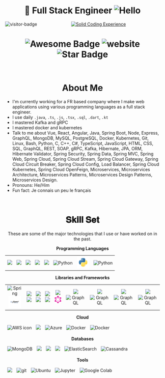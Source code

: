 <!DOCTYPE html>
<html>
<body>
<h1 style = "text-align: center;">
	👋 Full Stack Engineer
	<img alt = "Hello" src = "https://media.giphy.com/media/hvRJCLFzcasrR4ia7z/giphy.gif" width = "35">
</h1>

<!-- ![](https://komarev.com/ghpvc/?username=TheSonOfSocrates) -->

<img style = "float: left;" alt = "visitor-badge" src = "https://visitor-badge.laobi.icu/badge?page_id=Sparks1998" />

<p style = "text-align: center;">
	<a href = "https://github.com/Sparks1998">
		<img
				alt = "Solid Coding Experience"
				src = "https://readme-typing-svg.herokuapp.com?font=Pacifico&size=60&letterSpacing=italic&duration=3000&pause=300&center=true&vCenter=true&random=true&width=1000&height=150&lines=Result+Oriented;Full+Stack+Engineer;Solid+Coding+Experience;Always+Learning+New+Technologies"
		>
	</a>
</p>

<h1 style = "text-align: center;">
	<img src = "https://cdn.rawgit.com/sindresorhus/awesome/d7305f38d29fed78fa85652e3a63e154dd8e8829/media/badge.svg"
			alt = "Awesome Badge" />
	<img src = "https://img.shields.io/static/v1?label=&labelColor=505050&message=findwrk&color=%230076D6&style=flat&logo=google-chrome&logoColor=%230076D6"
			alt = "website" />
	<img src = "https://img.shields.io/static/v1?label=%F0%9F%8C%9F&message=If%20Useful&style=style=flat&color=BC4E99"
			alt = "Star Badge" />
</h1>

<br />

<h1 style = "text-align: center;">About Me</h1>

<ul dir = "auto">
	<li>
		<g-emoji class = "g-emoji"
				alias = "bank"
				fallback-src = "https://github.githubassets.com/images/icons/emoji/unicode/1f3e6.png"></g-emoji>
		I'm currently working for a FR based company where I make web applications using various programming
		languages as a full stack engineer.
	</li>
	<li>
		<g-emoji class = "g-emoji"
				alias = "thinking"
				fallback-src = "https://github.githubassets.com/images/icons/emoji/unicode/1f914.png"></g-emoji>
		I use daily <code>.java</code>, <code>.ts</code>, <code>.js</code>, <code>.tsx</code>, <code>.sql</code>,
		<code>.dart</code>, <code>.kt</code></li>
	<li>
		<g-emoji class = "g-emoji"
				alias = "seedling"
				fallback-src = "https://github.githubassets.com/images/icons/emoji/unicode/1f331.png"></g-emoji>
		I mastered Kafka and gRPC
	</li>
	<li>
		<g-emoji class = "g-emoji"
				alias = "seedling"
				fallback-src = "https://github.githubassets.com/images/icons/emoji/unicode/1f331.png"></g-emoji>
		I mastered docker and kubernetes
	</li>
	<li>
		<g-emoji class = "g-emoji"
				alias = "speech_balloon"
				fallback-src = "https://github.githubassets.com/images/icons/emoji/unicode/1f4ac.png"></g-emoji>
		Talk to me about Vue, React, Angular, Java, Spring Boot, Node, Express, GraphQL, MongoDB, MySQL, PostgreSQL,
		Docker, Kubernetes, Git, Linux, Bash, Python, C, C++, C#, TypeScript, JavaScript, HTML, CSS, SQL,
		GraphQL, REST, SOAP, gRPC, Kafka, Hibernate, JPA, ORM, Hibernate Validator, Spring Security, Spring Data, 
		Spring MVC, Spring Web, Spring Cloud, Spring Cloud Stream, Spring Cloud Gateway, Spring Cloud Circuit 
		Breaker, Spring Cloud Config, Load Balancer, Spring Cloud Kubernetes, Spring Cloud OpenFeign, Microservices, 
		Microservices Architecture, Microservices Patterns, Microservices Design Patterns, Microservices Design.
	</li>
	<li>
		<g-emoji class = "g-emoji"
				alias = "smile"
				fallback-src = "https://github.githubassets.com/images/icons/emoji/unicode/1f604.png"></g-emoji>
		Pronouns: He/Him
	</li>
	<li>
		<g-emoji class = "g-emoji"
				alias = "zap"
				fallback-src = "https://github.githubassets.com/images/icons/emoji/unicode/26a1.png"></g-emoji>
		Fun fact: Je connais un peu le français
	</li>
</ul>
<br />

<h1 style = "text-align: center;">𝐒𝐤𝐢𝐥𝐥 𝐒𝐞𝐭</h1>
<p style = "text-align: center;">These are some of the major technologies that I use or have worked on in the past.</p>
<p style = "text-align: center;" dir = "auto"><strong>Programming Languages</strong></p>
<table style = "text-align: center;">
	<tbody>
	<tr>
		<td>
			<img 
				src = "https://cdn.iconscout.com/icon/free/png-512/free-java-logo-icon-download-in-svg-png-gif-file-formats--wordmark-programming-language-pack-logos-icons-1174953.png?f=webp&w=256" 
				width = "40px"
			>
		</td>
		<td>
			<img src = "https://cdn.iconscout.com/icon/free/png-256/javascript-1-225993.png?raw=true" width = "40px">
		</td>
		<td>
			<img src = "https://cdn.iconscout.com/icon/free/png-512/free-typescript-logo-icon-download-in-svg-png-gif-file-formats--programming-language-logos-pack-icons-1174965.png?f=webp&w=256"
				width = "40px"
			>
		</td>
		<td>
			<img src = "https://img.icons8.com/?size=512&id=7AFcZ2zirX6Y&format=png"
				width = "40px"
			>
		</td>
		<td><img src = "https://cdn.iconscout.com/icon/free/png-256/php-2752101-2284918.png?raw=true" width = "40px">
		</td>
		<td>
			<img title = "Python"
				alt = "Python"
				width = "40px"
				src = "https://img.icons8.com/?size=160&id=pW9tHQnl55j4&format=png"
				style = "max-width: 100%;">
		</td>
		<td>
			<img title = "Python"
				alt = "Python"
				width = "40px"
				src = "https://raw.githubusercontent.com/github/explore/master/topics/python/python.png"
				style = "max-width: 100%;">
		</td>
		<td>
			<img title = "Python"
				alt = "Python"
				width = "40px"
				src = "https://img.icons8.com/?size=512&id=55205&format=png"
				style = "max-width: 100%;">
		</td>
	</tr>
	</tbody>
</table>
<p dir = "auto" style = "text-align: center;"><strong>Libraries and Frameworks</strong></p>
<table style = "text-align: center;">
	<tbody>
	<tr>
		<td>
			<img 
				alt = "Spring"
				src = "https://www.clipartmax.com/png/small/117-1171017_spring-logo-spring-framework-logo.png"
				width = "40px"
			>
			<br>
			<img title = "jQuery"
					alt = "jQuery"
					width = "40px"
					src = "https://raw.githubusercontent.com/github/explore/master/topics/jquery/jquery.png"
					style = "max-width: 100%;">
		</td>
		<td>
			<img src = "https://cdn.iconscout.com/icon/free/png-256/vuejs-1175052.png"
				width = "40px">
			<br>
			<img width = "40px"
				src = "https://cdn.iconscout.com/icon/free/png-256/react-1-282599.png"
				style = "max-width: 100%;">
		</td>
		<td>
			<img src = "https://img.icons8.com/?size=512&id=pCvIfmctRaY8&format=png"
				width = "40px">
			<br>
			<img width = "40px"
				src = "https://img.icons8.com/?size=512&id=YO3YqSaTOu5K&format=png"
				style = "max-width: 100%;">
		</td>
		<td>
			<img src = "https://cdn.iconscout.com/icon/free/png-256/laravel-3-1175147.png?raw=true"
				width = "40px">
			<br>
			<img width = "40px"
				src = "https://img.icons8.com/?size=512&id=yUdJlcKanVbh&format=png"
				style = "max-width: 100%;">
		</td>
		<td>
			<img 
				width = "40px"
				src = "https://img.icons8.com/?size=512&id=71257&format=png"
				style = "max-width: 100%;">
			<br>
			<img title = "GrahpQL"
				alt = "GraphQL"
				width = "40px"
				src = "https://raw.githubusercontent.com/github/explore/master/topics/graphql/graphql.png"
				style = "max-width: 100%;">
		</td>
		<td>
			<img 
				width = "40px"
				src = "https://img.icons8.com/?size=512&id=nvrsJYs7j9Vb&format=png"
				style = "max-width: 100%;">
			<br>
			<img title = "GrahpQL"
				alt = "GraphQL"
				width = "40px"
				src = "https://img.icons8.com/?size=512&id=9ESZMOeUioJS&format=png"
				style = "max-width: 100%;">
		</td>
		<td>
			<img 
				width = "40px"
				src = "https://img.icons8.com/?size=512&id=PndQWK6M1Hjo&format=png"
				style = "max-width: 100%;">
			<br>
			<img title = "GrahpQL"
				alt = "GraphQL"
				width = "40px"
				src = "https://img.icons8.com/?size=512&id=1BC75jFEBED6&format=png"
				style = "max-width: 100%;">
		</td>
		<td>
			<img 
				width = "40px"
				src = "https://img.icons8.com/?size=512&id=hsPbhkOH4FMe&format=png"
				style = "max-width: 100%;">
			<br>
			<img title = "GrahpQL"
				alt = "GraphQL"
				width = "40px"
				src = "https://img.icons8.com/?size=160&id=ROMfFZ1tMhpk&format=png"
				style = "max-width: 100%;">
		</td>
		<td>
			<img 
				width = "40px"
				src = "https://img.icons8.com/?size=512&id=n3QRpDA7KZ7P&format=png"
				style = "max-width: 100%;">
			<br>
			<img title = "GrahpQL"
				alt = "GraphQL"
				width = "40px"
				src = "https://img.icons8.com/?size=512&id=jH4BpkMnRrU5&format=png"
				style = "max-width: 100%;">
		</td>
	</tr>
	</tbody>
</table>
<p dir = "auto" style = "text-align: center;"><strong>Cloud</strong></p>
<table style = "text-align: center;">
	<thead>
	<tr>
		<td>
			<img width = "40px"
				src = "https://img.icons8.com/?size=512&id=33039&format=png"
				alt = "AWS icon">
		</td>
		<td>
			<img src = "https://cdn.iconscout.com/icon/free/png-256/heroku-11-1175214.png?raw=true" width = "40px">
		</td>
		<td>
			<img title = "Azure"
				alt = "Azure"
				width = "40px"
				src = "https://img.icons8.com/?size=512&id=cvzmaEA4kC0o&format=png"
				style = "max-width: 100%;">
		</td>
		<td>
			<img title = "Docker"
				alt = "Docker"
				width = "40px"
				src = "https://img.icons8.com/?size=512&id=22813&format=png"
				style = "max-width: 100%;">
		</td>
		<td>
			<img title = "Docker"
				alt = "Docker"
				width = "40px"
				src = "https://pbs.twimg.com/profile_images/1349261828765921280/S9dks-JP_400x400.jpg"
				style = "max-width: 100%;">
		</td>
	</tr>
	</thead>
</table>
<p dir = "auto" style = "text-align: center;"><strong>Databases</strong></p>
<table style = "text-align: center;">
	<thead>
	<tr>
		<td>
			<img title = "MongoDB"
				alt = "MongoDB"
				width = "40px"
				src = "https://img.icons8.com/?size=96&id=bosfpvRzNOG8&format=png"
				style = "max-width: 100%;">
		</td>
		<td>
			<img src = "https://img.icons8.com/?size=160&id=rgPSE6nAB766&format=png" width = "40px">
		</td>
		<td>
			<img src = "https://img.icons8.com/?size=512&id=39913&format=png" width = "40px">
		</td>
		<td>
			<img src = "https://img.icons8.com/?size=512&id=38561&format=png" width = "40px">
		</td>
		<td>
			<img title = "ElasticSearch"
				alt = "ElasticSearch"
				width = "40px"
				src = "https://img.icons8.com/?size=512&id=aGBLcugRkYpT&format=png"
				style = "max-width: 100%;">
		</td>
		<td>
			<img title = "Cassandra"
				alt = "Cassandra"
				width = "40px"
				src = "https://cdn.iconscout.com/icon/free/png-512/free-cassandra-logo-icon-download-in-svg-png-gif-file-formats--company-brand-world-logos-vol-4-pack-icons-282570.png?f=webp&w=256"
				style = "max-width: 100%;">
		</td>
	</tr>
	</thead>
</table>
<p dir = "auto" style = "text-align: center;"><strong>Tools</strong></p>
<table style = "text-align: center;">
	<thead>
	<tr>
		<td>
			<img width = "40px"
				src = "https://img.icons8.com/?size=512&id=pj15SuHu3Vlt&format=png"
				style = "max-width: 100%;">
		</td>
		<td>
			<img title = "git"
				alt = "git"
				width = "40px"
				src = "https://img.icons8.com/?size=512&id=20906&format=png"
				style = "max-width: 100%;">
		</td>
		<td>
			<img title = "Ubuntu"
				alt = "Ubuntu"
				width = "40px"
				src = "https://img.icons8.com/?size=96&id=63208&format=png"
				style = "max-width: 100%;">
		</td>
		<td>
			<img title = "Jupyter Notebook"
				alt = "Jupyter"
				width = "40px"
				src = "https://img.icons8.com/?size=160&id=0JUBXbNc9AaZ&format=png"
				style = "max-width: 100%;">
		</td>
		<td>
			<img title = "Google Colab"
				alt = "Google Colab"
				width = "40px"
				src = "https://img.icons8.com/?size=512&id=lOqoeP2Zy02f&format=png"
				style = "max-width: 100%;">
		</td>
	</tr>
	</thead>
</table>

<br />
</body>
</html>

